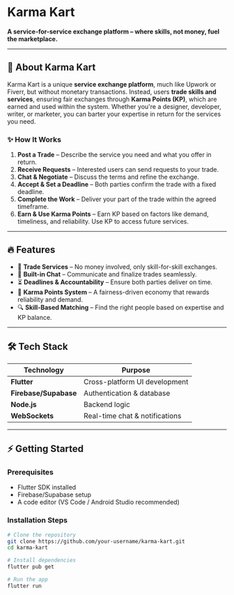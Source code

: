 # Karma Kart

**A service-for-service exchange platform – where skills, not money, fuel the marketplace.**

---

## 🚀 About Karma Kart  
Karma Kart is a unique **service exchange platform**, much like Upwork or Fiverr, but without monetary transactions. Instead, users **trade skills and services**, ensuring fair exchanges through **Karma Points (KP)**, which are earned and used within the system. Whether you're a designer, developer, writer, or marketer, you can barter your expertise in return for the services you need.

### ✨ How It Works
1. **Post a Trade** – Describe the service you need and what you offer in return.
2. **Receive Requests** – Interested users can send requests to your trade.
3. **Chat & Negotiate** – Discuss the terms and refine the exchange.
4. **Accept & Set a Deadline** – Both parties confirm the trade with a fixed deadline.
5. **Complete the Work** – Deliver your part of the trade within the agreed timeframe.
6. **Earn & Use Karma Points** – Earn KP based on factors like demand, timeliness, and reliability. Use KP to access future services.

---

## 🔥 Features
- 🤝 **Trade Services** – No money involved, only skill-for-skill exchanges.
- 💬 **Built-in Chat** – Communicate and finalize trades seamlessly.
- ⏳ **Deadlines & Accountability** – Ensure both parties deliver on time.
- 🎯 **Karma Points System** – A fairness-driven economy that rewards reliability and demand.
- 🔍 **Skill-Based Matching** – Find the right people based on expertise and KP balance.

---

## 🛠️ Tech Stack
| Technology | Purpose |
|------------|---------|
| **Flutter** | Cross-platform UI development |
| **Firebase/Supabase** | Authentication & database |
| **Node.js** | Backend logic |
| **WebSockets** | Real-time chat & notifications |

---

## ⚡ Getting Started

### Prerequisites
- Flutter SDK installed
- Firebase/Supabase setup
- A code editor (VS Code / Android Studio recommended)

### Installation Steps
```bash
# Clone the repository
git clone https://github.com/your-username/karma-kart.git
cd karma-kart

# Install dependencies
flutter pub get

# Run the app
flutter run
